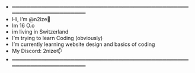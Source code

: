 - ════════════════════════════════════════════════════════════════════
-  Hi, I’m @n2ize👋
-  Im 16 O.o
-  im living in Switzerland 
-  I’m trying to learn Coding (obviously)
-  I’m currently learning website design and basics of coding
-  My Discord: 2nize📫
- ════════════════════════════════════════════════════════════════════

